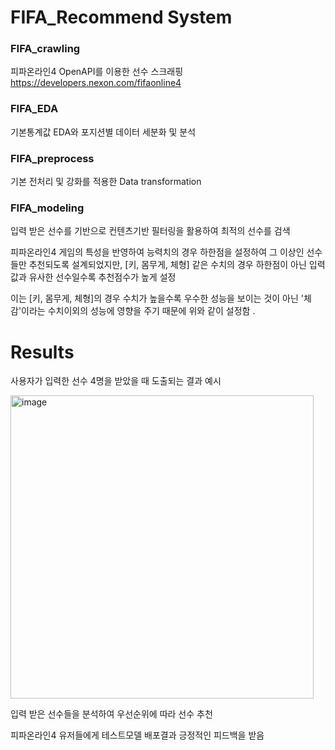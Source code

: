 # FIFA_Recommend System


### FIFA_crawling

피파온라인4 OpenAPI를 이용한 선수 스크래핑
https://developers.nexon.com/fifaonline4

### FIFA_EDA

기본통계값 EDA와 포지션별 데이터 세분화 및 분석

### FIFA_preprocess

기본 전처리 및 강화를 적용한 Data transformation

### FIFA_modeling

입력 받은 선수를 기반으로 컨텐츠기반 필터링을 활용하여 최적의 선수를 검색

피파온라인4 게임의 특성을 반영하여 능력치의 경우 하한점을 설정하여 그 이상인 선수들만 추천되도록 설계되었지만,
[키, 몸무게, 체형] 같은 수치의 경우 하한점이 아닌 입력값과 유사한 선수일수록 추천점수가 높게 설정

이는 [키, 몸무게, 체형]의 경우 수치가 높을수록 우수한 성능을 보이는 것이 아닌 '체감'이라는 수치이외의 성능에 영향을 주기 때문에 위와 같이 설정함
.

# Results

사용자가 입력한 선수 4명을 받았을 때 도출되는 결과 예시

<img width="485" alt="image" src="https://user-images.githubusercontent.com/76480887/220229512-c768d9b3-3d53-4477-8f1b-6602b7410df3.png">

입력 받은 선수들을 분석하여 우선순위에 따라 선수 추천

피파온라인4 유저들에게 테스트모델 배포결과 긍정적인 피드백을 받음
